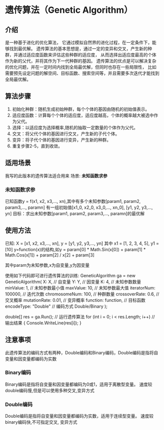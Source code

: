 # 遗传算法（Genetic Algorithm）

## 介绍
是一种基于进化的优化算法，
它通过模拟自然界的进化过程，在一定条件下，能够找到最优解。
遗传算法的基本思想是，通过一定的变异和交叉，产生新的种群，并通过适应度函数来评估这些种群的适应度，
从而选择出适应度最高的个体作为新的父代，并将其作为下一代种群的基因。
遗传算法的优点是可以解决复杂的优化问题，并在一定时间内找到全局最优解，但同时也存在一些局限性，
比如需要预先设定问题的解空间、目标函数、搜索空间等，并且需要多次迭代才能找到全局最优解。

## 算法步骤
1. 初始化种群：随机生成初始种群，每个个体的基因由随机的初始值表示。
2. 适应度函数：计算每个个体的适应度，适应度越高，个体的概率越大被选中作为父代。
3. 选择：以适应度为选择概率,随机的抽取一定数量的个体作为父代。
4. 交叉：将父代个体的基因进行交叉，产生新的子代个体。
5. 变异：将子代个体的基因进行变异，产生新的种群。
6. 重复步骤2-5，直到收敛。

## 适用场景
我写的此版本的遗传算法适合用来 场景: **未知函数求参**


### 未知函数求参
已知函数y = f(x1, x2, x3,..., xn),其中有多个未知参数[param1, param2, param3,..., paramn]
有一组初始值[x1_0, x2_0, x3_0,..., xn_0], [y1, y2, y3,..., yn]
目标：求出未知参数[param1, param2, param3,..., paramn]的最优解

## 使用方法
已知:
X = [x1, x2, x3,..., xn], y = [y1, y2, y3,..., yn]
其中 x1 = [1, 2, 3, 4, 5], y1 = [10]
y=function(x)的结构,如y = param[0] * Math.Sin(x[0]) + param[1] * Math.Cos(x[1]) + param[2] / x[2] + param[3]

其中param为未知参数,x为自变量,y为因变量

使用如下代码即可进行遗传算法的训练:
GeneticAlgorithm ga = new GeneticAlgorithm(
    X: X, // 自变量
    Y: Y, // 因变量
    K: 4, // 未知参数数量
    minValue: 1, // 未知参数最小值
    maxValue: 10, // 未知参数最大值
    iteratorNum: 100000, // 迭代次数
    chromosomeNum: 100, // 种群数量
    crossoverRate: 0.6, // 交叉概率
    mutationRate: 0.01, // 变异概率
    function: function, // 目标函数
    encodeType: "Double" // 编码方式 Double/Binary
    );

double[] res = ga.Run(); // 运行遗传算法
for (int i = 0; i < res.Length; i++) // 输出结果
{
    Console.WriteLine(res[i]);
}

## 注意事项
此遗传算法的编码方式有两种，Double编码和Binary编码，Double编码是指将自变量和因变量都编码为实数

### Binary编码
Binary编码是指将自变量和因变量都编码为0或1，适用于离散型变量。
速度较double编码慢,但是可以使用多种交叉,变异方式

### Double编码
Double编码是指将自变量和因变量都编码为实数，适用于连续型变量。
速度较binary编码快,不可指定交叉, 变异方式